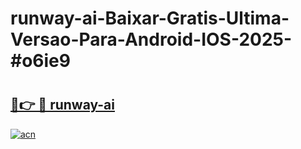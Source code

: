 # runway-ai-Baixar-Gratis-Ultima-Versao-Para-Android-IOS-2025-#o6ie9

# <h2><a href="https://ainizakaria.my?title=runway-ai&ref=22M">🔗👉 🔴 runway-ai</a></h2>

[![acn](https://github.com/user-attachments/assets/0f9c940e-d8b0-45ae-aac7-cd30a18b3e1c)](https://ainizakaria.my?title=runway-ai&ref=22M)


